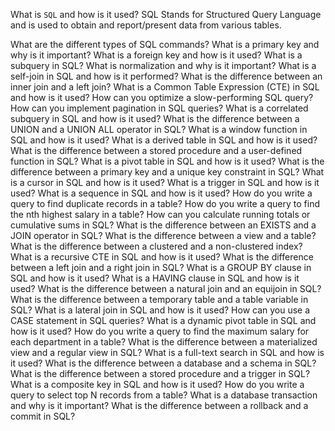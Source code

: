 What is `SQL` and how is it used?
SQL Stands for Structured Query Language and is used to obtain and report/present data from various tables.

What are the different types of SQL commands?
What is a primary key and why is it important?
What is a foreign key and how is it used?
What is a subquery in SQL?
What is normalization and why is it important?
What is a self-join in SQL and how is it performed?
What is the difference between an inner join and a left join?
What is a Common Table Expression (CTE) in SQL and how is it used?
 How can you optimize a slow-performing SQL query?
 How can you implement pagination in SQL queries?
 What is a correlated subquery in SQL and how is it used?
 What is the difference between a UNION and a UNION ALL operator in SQL?
 What is a window function in SQL and how is it used?
 What is a derived table in SQL and how is it used?
 What is the difference between a stored procedure and a user-defined function in SQL?
 What is a pivot table in SQL and how is it used?
 What is the difference between a primary key and a unique key constraint in SQL?
 What is a cursor in SQL and how is it used?
 What is a trigger in SQL and how is it used?
 What is a sequence in SQL and how is it used?
 How do you write a query to find duplicate records in a table?
 How do you write a query to find the nth highest salary in a table?
 How can you calculate running totals or cumulative sums in SQL?
 What is the difference between an EXISTS and a JOIN operator in SQL?
 What is the difference between a view and a table?
 What is the difference between a clustered and a non-clustered index?
 What is a recursive CTE in SQL and how is it used?
 What is the difference between a left join and a right join in SQL?
 What is a GROUP BY clause in SQL and how is it used?
 What is a HAVING clause in SQL and how is it used?
 What is the difference between a natural join and an equijoin in SQL?
 What is the difference between a temporary table and a table variable in SQL?
 What is a lateral join in SQL and how is it used?
 How can you use a CASE statement in SQL queries?
 What is a dynamic pivot table in SQL and how is it used?
 How do you write a query to find the maximum salary for each department in a table?
 What is the difference between a materialized view and a regular view in SQL?
 What is a full-text search in SQL and how is it used?
 What is the difference between a database and a schema in SQL?
 What is the difference between a stored procedure and a trigger in SQL?
 What is a composite key in SQL and how is it used?
 How do you write a query to select top N records from a table?
 What is a database transaction and why is it important?
 What is the difference between a rollback and a commit in SQL?
